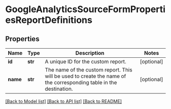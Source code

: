 # GoogleAnalyticsSourceFormPropertiesReportDefinitions

## Properties
Name | Type | Description | Notes
------------ | ------------- | ------------- | -------------
**id** | **str** | A unique ID for the custom report. | [optional]
**name** | **str** | The name of the custom report. This will be used to create the name of the corresponding table in the destination.  | [optional]

[[Back to Model list]](../README.md#documentation-for-models) [[Back to API list]](../README.md#documentation-for-api-endpoints) [[Back to README]](../README.md)


